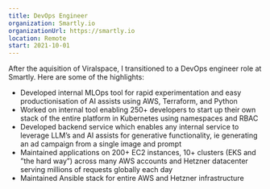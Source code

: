 ```yaml
---
title: DevOps Engineer
organization: Smartly.io
organizationUrl: https://smartly.io
location: Remote
start: 2021-10-01
---
```


After the aquisition of Viralspace, I transitioned to a DevOps engineer role at Smartly. Here are some of the highlights:

- Developed internal MLOps tool for rapid experimentation and easy productionisation of AI assists using AWS, Terraform, and Python
- Worked on internal tool enabling 250+ developers to start up their own stack of the entire platform in Kubernetes using namespaces and RBAC
- Developed backend service which enables any internal service to leverage LLM’s and AI assists for generative functionality, ie generating an ad campaign from a single image and prompt
- Maintained applications on 200+ EC2 instances, 10+ clusters (EKS and ”the hard way”) across many AWS accounts and Hetzner datacenter serving millions of requests globally each day
- Maintained Ansible stack for entire AWS and Hetzner infrastructure
